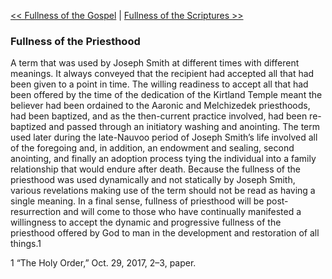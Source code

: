 [<< Fullness of the Gospel](Fullness%20of%20the%20Gospel.md)  |  [Fullness of the Scriptures >>](Fullness%20of%20the%20Scriptures.md)

### Fullness of the Priesthood
A term that was used by Joseph Smith at different times with different meanings. It always conveyed that the recipient had accepted all that had been given to a point in time. The willing readiness to accept all that had been offered by the time of the dedication of the Kirtland Temple meant the believer had been ordained to the Aaronic and Melchizedek priesthoods, had been baptized, and as the then-current practice involved, had been re-baptized and passed through an initiatory washing and anointing. The term used later during the late-Nauvoo period of Joseph Smith’s life involved all of the foregoing and, in addition, an endowment and sealing, second anointing, and finally an adoption process tying the individual into a family relationship that would endure after death. Because the fullness of the priesthood was used dynamically and not statically by Joseph Smith, various revelations making use of the term should not be read as having a single meaning. In a final sense, fullness of priesthood will be post-resurrection and will come to those who have continually manifested a willingness to accept the dynamic and progressive fullness of the priesthood offered by God to man in the development and restoration of all things.1



1 “The Holy Order,” Oct. 29, 2017, 2–3, paper.
